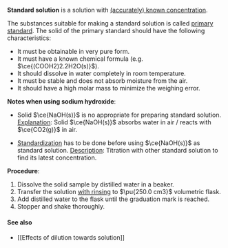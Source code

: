 **Standard solution** is a solution with <u>(accurately) known concentration</u>.

The substances suitable for making a standard solution is called <u>primary standard</u>. The solid of the primary standard should have the following characteristics:
- It must be obtainable in very pure form.
- It must have a known chemical formula (e.g. $\ce{(COOH2)2.2H2O(s)}$).
- It should dissolve in water completely in room temperature.
- It must be stable and does not absorb moisture from the air.
- It should have a high molar mass to minimize the weighing error.

**Notes when using sodium hydroxide**:
- Solid $\ce{NaOH(s)}$ is no appropriate for preparing standard solution.
  <u>Explanation</u>: Solid $\ce{NaOH(s)}$ absorbs water in air / reacts with $\ce{CO2(g)}$ in air.

- <u>Standardization</u> has to be done before using $\ce{NaOH(s)}$ as standard solution.
  <u>Description</u>: Titration with other standard solution to find its latest concentration.

**Procedure**:
1. Dissolve the solid sample by distilled water in a beaker.
2. Transfer the solution <u>with rinsing</u> to $\pu{250.0 cm3}$ volumetric flask.
3. Add distilled water to the flask until the graduation mark is reached.
4. Stopper and shake thoroughly.

#### See also
- [[Effects of dilution towards solution]]
